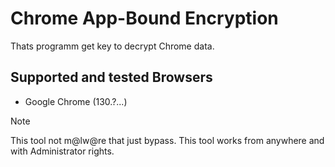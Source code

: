 # Chrome App-Bound Encryption 
Thats programm get key to decrypt Chrome data.

## Supported and tested Browsers
- Google Chrome (130.?...)

> [!NOTE]  
> This tool not m@lw@re that just bypass.
> This tool works from anywhere and with Administrator rights.

